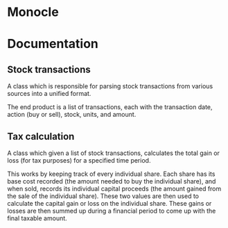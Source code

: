 # Monocle

# Documentation

## Stock transactions

A class which is responsible for parsing stock transactions from various sources into a unified format.

The end product is a list of transactions, each with the transaction date, action (buy or sell), stock, units, and amount.

## Tax calculation

A class which given a list of stock transactions, calculates the total gain or loss (for tax purposes) for a specified time period.

This works by keeping track of every individual share. Each share has its base cost recorded (the amount needed to buy the individual share), and when sold, records its individual capital proceeds (the amount gained from the sale of the individual share). These two values are then used to calculate the capital gain or loss on the individual share. These gains or losses are then summed up during a financial period to come up with the final taxable amount.

